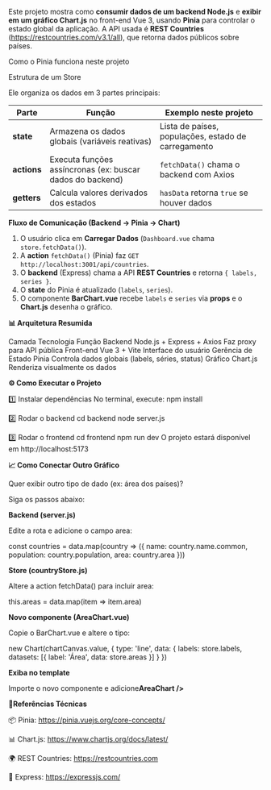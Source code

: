 Este projeto mostra como **consumir dados de um backend Node.js** e **exibir em um gráfico Chart.js** no front-end Vue 3, usando **Pinia** para controlar o estado global da aplicação.
A API usada é **REST Countries** (https://restcountries.com/v3.1/all), que retorna dados públicos sobre países.

Como o Pinia funciona neste projeto

Estrutura de um Store

Ele organiza os dados em 3 partes principais:

| Parte | Função | Exemplo neste projeto |
|--------|--------|------------------------|
| **state** | Armazena os dados globais (variáveis reativas) | Lista de países, populações, estado de carregamento |
| **actions** | Executa funções assíncronas (ex: buscar dados do backend) | `fetchData()` chama o backend com Axios |
| **getters** | Calcula valores derivados dos estados | `hasData` retorna `true` se houver dados |


**Fluxo de Comunicação (Backend → Pinia → Chart)**

1. O usuário clica em **Carregar Dados** (`Dashboard.vue` chama `store.fetchData()`).
2. A **action** `fetchData()` (Pinia) faz `GET http://localhost:3001/api/countries`.
3. O **backend** (Express) chama a API **REST Countries** e retorna `{ labels, series }`.
4. O **state** do Pinia é atualizado (`labels`, `series`).
5. O componente **BarChart.vue** recebe `labels` e `series` via **props** e o **Chart.js** desenha o gráfico.


**📊 Arquitetura Resumida**

Camada	          Tecnologia	                        Função
Backend	      Node.js + Express + Axios	              Faz proxy para API pública
Front-end	      Vue 3 + Vite	                          Interface do usuário
Gerência de Estado	Pinia	Controla dados globais       (labels, séries, status)
Gráfico	Chart.js	Renderiza visualmente os dados

**⚙️ Como Executar o Projeto**

1️⃣ Instalar dependências
No terminal, execute:
npm install

2️⃣ Rodar o backend
cd backend
node server.js

3️⃣ Rodar o frontend
cd frontend
npm run dev
O projeto estará disponível em http://localhost:5173

**📈 Como Conectar Outro Gráfico**

Quer exibir outro tipo de dado (ex: área dos países)?

Siga os passos abaixo:

**Backend (server.js)**

Edite a rota e adicione o campo area:

const countries = data.map(country => ({
  name: country.name.common,
  population: country.population,
  area: country.area
}))



**Store (countryStore.js)**

Altere a action fetchData() para incluir area:

this.areas = data.map(item => item.area)


**Novo componente (AreaChart.vue)**

Copie o BarChart.vue e altere o tipo:

new Chart(chartCanvas.value, {
  type: 'line',
  data: { labels: store.labels, datasets: [{ label: 'Área', data: store.areas }] }
})

**Exiba no template**

Importe o novo componente e adicione**AreaChart />**

**🧠Referências Técnicas**

📦 Pinia: https://pinia.vuejs.org/core-concepts/

📊 Chart.js: https://www.chartjs.org/docs/latest/

🌍 REST Countries: https://restcountries.com

🚀 Express: https://expressjs.com/

